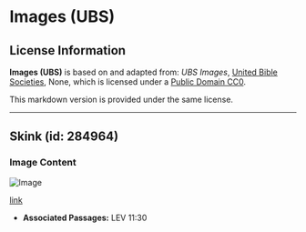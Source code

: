 # Images (UBS)

## License Information

**Images (UBS)** is based on and adapted from: _UBS Images_, [United Bible Societies](https://unitedbiblesocieties.org/), None, which is licensed under a [Public Domain CC0](https://creativecommons.org/public-domain/cc0/).

This markdown version is provided under the same license.



--------------------------------

## Skink (id: 284964)

### Image Content

![Image](https://cdn.aquifer.bible/aquifer-content/resources/Media/WEB-0813_skink.jpg)

[link](https://cdn.aquifer.bible/aquifer-content/resources/Media/WEB-0813_skink.jpg)

* **Associated Passages:** LEV 11:30

